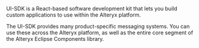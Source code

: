 UI-SDK is a React-based software development kit that lets you build custom applications to use within the Alteryx platform. 

The UI-SDK provides many product-specific messaging systems. You can use these across the Alteryx platform, as well as the entire core segment of the Alteryx Eclipse Components library.
